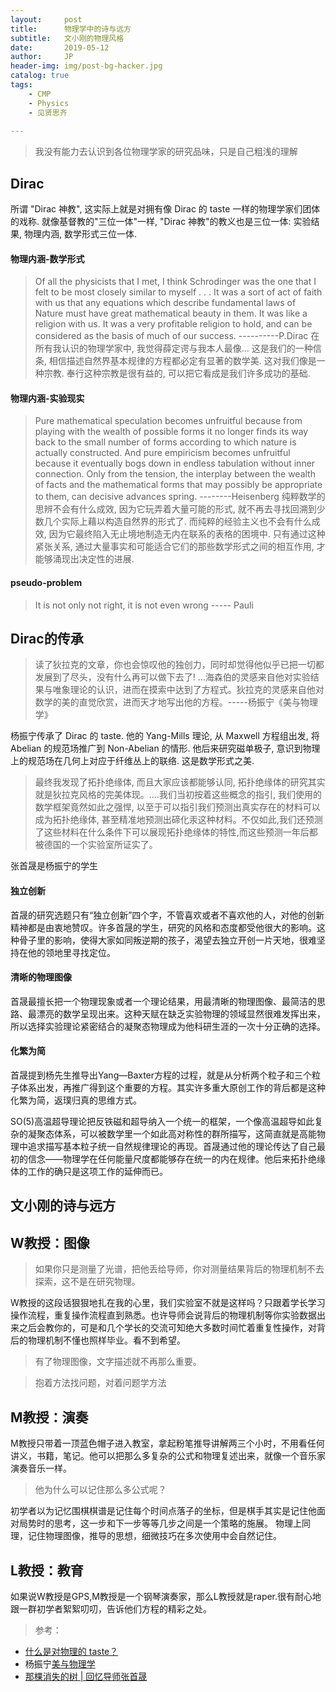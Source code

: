 ```yaml
---
layout:     post
title:      物理学中的诗与远方
subtitle:   文小刚的物理风格
date:       2019-05-12
author:     JP
header-img: img/post-bg-hacker.jpg
catalog: true
tags:
    - CMP
    - Physics
    - 见贤思齐
    
---
```


> 我没有能力去认识到各位物理学家的研究品味，只是自己粗浅的理解



## Dirac

所谓 "Dirac 神教", 这实际上就是对拥有像 Dirac 的 taste 一样的物理学家们团体的戏称. 就像基督教的"三位一体"一样, "Dirac 神教"的教义也是三位一体: 实验结果, 物理内涵, 数学形式三位一体.

#### 物理内涵-数学形式

>Of all the physicists that I met, I think Schrodinger was the one that I felt to be most closely similar to myself . . . It was a sort of act of faith with us that any equations which describe fundamental laws of Nature must have great mathematical beauty in them. It was like a religion with us. It was a very profitable religion to hold, and can be considered as the basis of much of our success.   ----------P.Dirac
>在所有我认识的物理学家中, 我觉得薛定谔与我本人最像... 这是我们的一种信条, 相信描述自然界基本规律的方程都必定有显著的数学美. 这对我们像是一种宗教. 奉行这种宗教是很有益的, 可以把它看成是我们许多成功的基础.
	
#### 物理内涵-实验现实

>Pure mathematical speculation becomes unfruitful because from playing with the wealth of possible forms it no longer finds its way back to the small number of forms according to which nature is actually constructed. And pure empiricism becomes unfruitful because it eventually bogs down in endless tabulation without inner connection. Only from the tension, the interplay between the wealth of facts and the mathematical forms that may possibly be appropriate to them, can decisive advances spring.      --------Heisenberg
>纯粹数学的思辨不会有什么成效, 因为它玩弄着大量可能的形式, 就不再去寻找回溯到少数几个实际上藉以构造自然界的形式了. 而纯粹的经验主义也不会有什么成效, 因为它最终陷入无止境地制造无内在联系的表格的困境中. 只有通过这种紧张关系, 通过大量事实和可能适合它们的那些数学形式之间的相互作用, 才能够涌现出决定性的进展.

#### pseudo-problem

>It is not only not right, it is not even wrong ----- Pauli
	
## Dirac的传承

>读了狄拉克的文章，你也会惊叹他的独创力，同时却觉得他似乎已把一切都发展到了尽头，没有什么再可以做下去了! ...海森伯的灵感来自他对实验结果与唯象理论的认识，进而在摸索中达到了方程式。狄拉克的灵感来自他对数学的美的直觉欣赏，进而天才地写出他的方程。-----杨振宁《美与物理学》

杨振宁传承了 Dirac 的 taste. 他的 Yang-Mills 理论, 从 Maxwell 方程组出发, 将 Abelian 的规范场推广到 Non-Abelian 的情形. 他后来研究磁单极子, 意识到物理上的规范场在几何上对应于纤维丛上的联络. 这是数学形式之美.   

>最终我发现了拓扑绝缘体, 而且大家应该都能够认同, 拓扑绝缘体的研究其实就是狄拉克风格的完美体现。....我们当初按着这些概念的指引, 我们使用的数学框架竟然如此之强悍, 以至于可以指引我们预测出真实存在的材料可以成为拓扑绝缘体, 甚至精准地预测出碲化汞这种材料。不仅如此,我们还预测了这些材料在什么条件下可以展现拓扑绝缘体的特性,而这些预测一年后都被德国的一个实验室所证实了。

张首晟是杨振宁的学生

#### 独立创新
首晟的研究选题只有“独立创新”四个字，不管喜欢或者不喜欢他的人，对他的创新精神都是由衷地赞叹。许多首晟的学生，研究的风格和态度都受他很大的影响。这种骨子里的影响，使得大家如同叛逆期的孩子，渴望去独立开创一片天地，很难坚持在他的领地里寻找定位。

#### 清晰的物理图像
首晟最擅长把一个物理现象或者一个理论结果，用最清晰的物理图像、最简洁的思路、最漂亮的数学呈现出来。这种天赋在缺乏实验物理的领域显然很难发挥出来，所以选择实验理论紧密结合的凝聚态物理成为他科研生涯的一次十分正确的选择。

#### 化繁为简
首晟提到杨先生推导出Yang—Baxter方程的过程，就是从分析两个粒子和三个粒子体系出发，再推广得到这个重要的方程。其实许多重大原创工作的背后都是这种化繁为简，返璞归真的思维方式。

SO(5)高温超导理论把反铁磁和超导纳入一个统一的框架，一个像高温超导如此复杂的凝聚态体系，可以被数学里一个如此高对称性的群所描写，这简直就是高能物理中追求描写基本粒子统一自然规律理论的再现。首晟通过他的理论传达了自己最初的信念——物理学在任何能量尺度都能够存在统一的内在规律。他后来拓扑绝缘体的工作的确只是这项工作的延伸而已。
	
## 文小刚的诗与远方



## W教授：图像

>如果你只是测量了光谱，把他丢给导师，你对测量结果背后的物理机制不去探索，这不是在研究物理。

W教授的这段话狠狠地扎在我的心里，我们实验室不就是这样吗？只跟着学长学习操作流程，重复操作流程直到熟悉。也许导师会说背后的物理机制等你实验数据出来之后会教你的，可是和几个学长的交流可知绝大多数时间忙着重复性操作，对背后的物理机制不懂也照样毕业。看不到希望。

>有了物理图像，文字描述就不再那么重要。

>抱着方法找问题，对着问题学方法

## M教授：演奏

M教授只带着一顶蓝色帽子进入教室，拿起粉笔推导讲解两三个小时，不用看任何讲义，书籍，笔记。他可以把那么多复杂的公式和物理复述出来，就像一个音乐家演奏音乐一样。

>他为什么可以记住那么多公式呢？

初学者以为记忆围棋棋谱是记住每个时间点落子的坐标，但是棋手其实是记住他面对局势时的思考，这一步和下一步等等几步之间是一个策略的施展。
物理上同理，记住物理图像，推导的思想，细微技巧在多次使用中会自然记住。

## L教授：教育

如果说W教授是GPS,M教授是一个钢琴演奏家，那么L教授就是raper.很有耐心地跟一群初学者絮絮叨叨，告诉他们方程的精彩之处。
	
>参考：

- [什么是对物理的 taste？](https://www.zhihu.com/question/26549857/answer/33270969)
- 杨振宁[美与物理学](http://www.xys.org/xys/ebooks/others/misc/beauty_physics.txt)
- [那棵消失的树 | 回忆导师张首晟](https://mp.weixin.qq.com/s?__biz=MzA5OTMxMTUzMw==&mid=2657108704&idx=1&sn=3a82eace358a6030b1ba7751ec1a4f93&chksm=8b10a822bc6721347727fc8ca9a2418321af1ca17d8ba0fa1fbe7e375c9a8fde487900c78663&mpshare=1&scene=1&srcid=0105gKSoqskPMm6oA1Wm7NvX#rd)

